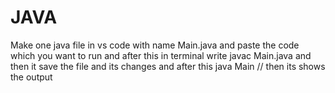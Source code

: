 # JAVA

Make one java file in vs code with name Main.java and paste the code which you want to run and after this in terminal write javac Main.java and then it save the file and its changes and after this java Main 
// then its shows the output
